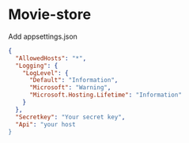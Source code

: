 # Movie-store
Add appsettings.json
```json
{
  "AllowedHosts": "*",
  "Logging": {
    "LogLevel": {
      "Default": "Information",
      "Microsoft": "Warning",
      "Microsoft.Hosting.Lifetime": "Information"
    }
  },
  "Secretkey": "Your secret key",
  "Api": "your host
}
```
